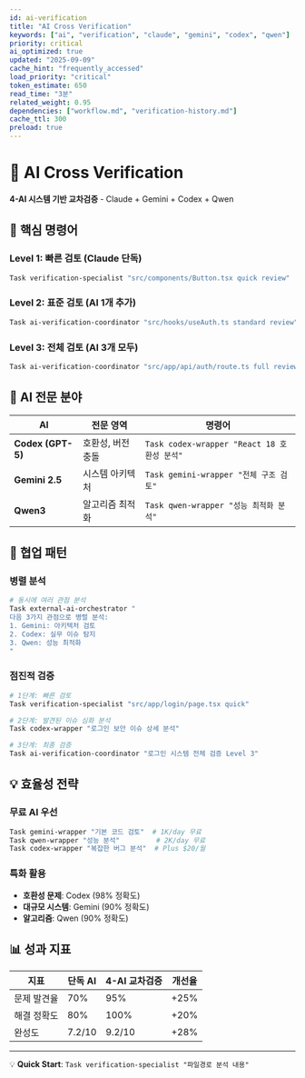 ```yaml
---
id: ai-verification
title: "AI Cross Verification"
keywords: ["ai", "verification", "claude", "gemini", "codex", "qwen"]
priority: critical
ai_optimized: true
updated: "2025-09-09"
cache_hint: "frequently_accessed"
load_priority: "critical"
token_estimate: 650
read_time: "3분"
related_weight: 0.95
dependencies: ["workflow.md", "verification-history.md"]
cache_ttl: 300
preload: true
---
```


# 🤖 AI Cross Verification

**4-AI 시스템 기반 교차검증** - Claude + Gemini + Codex + Qwen

## 🎯 핵심 명령어

### Level 1: 빠른 검토 (Claude 단독)
```bash
Task verification-specialist "src/components/Button.tsx quick review"
```

### Level 2: 표준 검토 (AI 1개 추가)
```bash
Task ai-verification-coordinator "src/hooks/useAuth.ts standard review"
```

### Level 3: 전체 검토 (AI 3개 모두)
```bash
Task ai-verification-coordinator "src/app/api/auth/route.ts full review"
```

## 🤖 AI 전문 분야

| AI | 전문 영역 | 명령어 |
|-----|-----------|---------|
| **Codex (GPT-5)** | 호환성, 버전 충돌 | `Task codex-wrapper "React 18 호환성 분석"` |
| **Gemini 2.5** | 시스템 아키텍처 | `Task gemini-wrapper "전체 구조 검토"` |
| **Qwen3** | 알고리즘 최적화 | `Task qwen-wrapper "성능 최적화 분석"` |

## 🔄 협업 패턴

### 병렬 분석
```bash
# 동시에 여러 관점 분석
Task external-ai-orchestrator "
다음 3가지 관점으로 병렬 분석:
1. Gemini: 아키텍처 검토
2. Codex: 실무 이슈 탐지  
3. Qwen: 성능 최적화
"
```

### 점진적 검증
```bash
# 1단계: 빠른 검토
Task verification-specialist "src/app/login/page.tsx quick"

# 2단계: 발견된 이슈 심화 분석
Task codex-wrapper "로그인 보안 이슈 상세 분석"

# 3단계: 최종 검증
Task ai-verification-coordinator "로그인 시스템 전체 검증 Level 3"
```

## 💡 효율성 전략

### 무료 AI 우선
```bash
Task gemini-wrapper "기본 코드 검토"  # 1K/day 무료
Task qwen-wrapper "성능 분석"         # 2K/day 무료
Task codex-wrapper "복잡한 버그 분석"  # Plus $20/월
```

### 특화 활용
- **호환성 문제**: Codex (98% 정확도)
- **대규모 시스템**: Gemini (90% 정확도)  
- **알고리즘**: Qwen (90% 정확도)

## 📊 성과 지표

| 지표 | 단독 AI | 4-AI 교차검증 | 개선율 |
|------|---------|---------------|--------|
| 문제 발견율 | 70% | 95% | +25% |
| 해결 정확도 | 80% | 100% | +20% |
| 완성도 | 7.2/10 | 9.2/10 | +28% |

---

💡 **Quick Start**: `Task verification-specialist "파일경로 분석 내용"`